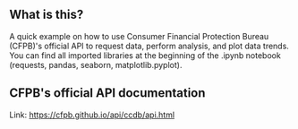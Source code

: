 ## What is this? 
A quick example on how to use Consumer Financial Protection Bureau (CFPB)'s official API to request data, perform analysis, and plot data trends. 
You can find all imported libraries at the beginning of the .ipynb notebook (requests, pandas, seaborn, matplotlib.pyplot).

## CFPB's official API documentation
Link: https://cfpb.github.io/api/ccdb/api.html
